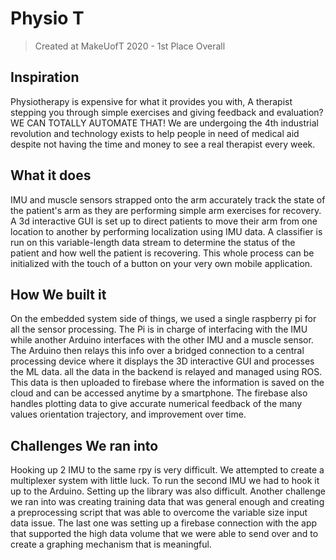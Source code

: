 # Physio T
> Created at MakeUofT 2020 - 1st Place Overall

## Inspiration
Physiotherapy is expensive for what it provides you with, A therapist stepping you through simple exercises and giving feedback and evaluation? WE CAN TOTALLY AUTOMATE THAT! We are undergoing the 4th industrial revolution and technology exists to help people in need of medical aid despite not having the time and money to see a real therapist every week.

## What it does
IMU and muscle sensors strapped onto the arm accurately track the state of the patient's arm as they are performing simple arm exercises for recovery. A 3d interactive GUI is set up to direct patients to move their arm from one location to another by performing localization using IMU data. A classifier is run on this variable-length data stream to determine the status of the patient and how well the patient is recovering. This whole process can be initialized with the touch of a button on your very own mobile application.

## How We built it
On the embedded system side of things, we used a single raspberry pi for all the sensor processing. The Pi is in charge of interfacing with the IMU while another Arduino interfaces with the other IMU and a muscle sensor. The Arduino then relays this info over a bridged connection to a central processing device where it displays the 3D interactive GUI and processes the ML data. all the data in the backend is relayed and managed using ROS. This data is then uploaded to firebase where the information is saved on the cloud and can be accessed anytime by a smartphone. The firebase also handles plotting data to give accurate numerical feedback of the many values orientation trajectory, and improvement over time.

## Challenges We ran into
Hooking up 2 IMU to the same rpy is very difficult. We attempted to create a multiplexer system with little luck. To run the second IMU we had to hook it up to the Arduino. Setting up the library was also difficult. Another challenge we ran into was creating training data that was general enough and creating a preprocessing script that was able to overcome the variable size input data issue. The last one was setting up a firebase connection with the app that supported the high data volume that we were able to send over and to create a graphing mechanism that is meaningful.
